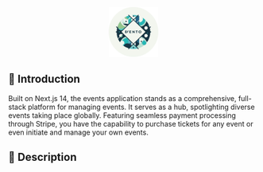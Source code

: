 <div align="center">
  <br />
    <img src="https://raw.githubusercontent.com/DanyloOhurtsov/evento-website/2d8b5629470c244c4d8179826b27c7ad807f3a4d/public/assets/images/logo.svg" alt="Project Logor" width='100px' height='100px' style="pointerEvents: none;">
  <br />
</div>

## 🤖 Introduction

Built on Next.js 14, the events application stands as a comprehensive, full-stack platform for managing events. It serves as a hub, spotlighting diverse events taking place globally. Featuring seamless payment processing through Stripe, you have the capability to purchase tickets for any event or even initiate and manage your own events.

## 🤖 Description
